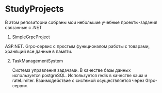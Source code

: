 # StudyProjects

В этом репозитории собраны мои небольшие учебные проекты-задания связанные с .NET

1. SimpleGrpcProject

ASP.NET. Grpc-сервис с простым функционалом работы с товарами, хранящий все данные в памяти.

   
2. TaskManagementSystem
   
   Система управления задачами. В качестве базы данных используется postgreSQL. Используется redis в качестве кэша и rateLimiter. Взаимодействие с системой осуществляется через Grpc-сервис.
